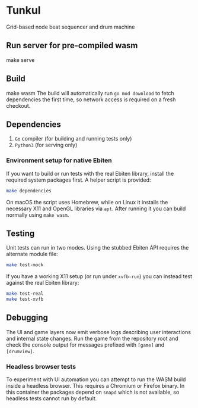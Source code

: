 # Tunkul
Grid-based node beat sequencer and drum machine

## Run server for pre-compiled wasm
make serve

## Build
make wasm
The build will automatically run `go mod download` to fetch dependencies the
first time, so network access is required on a fresh checkout.

## Dependencies
1. `Go` compiler (for building and running tests only)
2. `Python3` (for serving only)

### Environment setup for native Ebiten
If you want to build or run tests with the real Ebiten library, install the
required system packages first. A helper script is provided:

```sh
make dependencies
```

On macOS the script uses Homebrew, while on Linux it installs the necessary X11
and OpenGL libraries via `apt`. After running it you can build normally using
`make wasm`.

## Testing
Unit tests can run in two modes. Using the stubbed Ebiten API requires the
alternate module file:

```sh
make test-mock
```

If you have a working X11 setup (or run under `xvfb-run`) you can instead test
against the real Ebiten library:

```sh
make test-real
make test-xvfb
```

## Debugging
The UI and game layers now emit verbose logs describing user interactions and
internal state changes. Run the game from the repository root and check the
console output for messages prefixed with `[game]` and `[drumview]`.

### Headless browser tests
To experiment with UI automation you can attempt to run the WASM build inside a
headless browser. This requires a Chromium or Firefox binary. In this container
the packages depend on `snapd` which is not available, so headless tests cannot
run by default.
